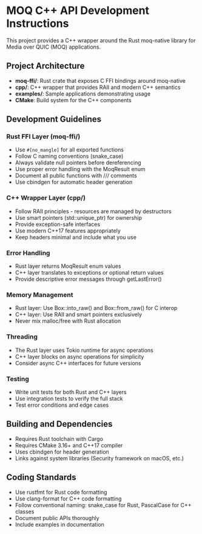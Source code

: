 <!-- Use this file to provide workspace-specific custom instructions to Copilot. For more details, visit https://code.visualstudio.com/docs/copilot/copilot-customization#_use-a-githubcopilotinstructionsmd-file -->

# MOQ C++ API Development Instructions

This project provides a C++ wrapper around the Rust moq-native library for Media over QUIC (MOQ) applications.

## Project Architecture

- **moq-ffi/**: Rust crate that exposes C FFI bindings around moq-native
- **cpp/**: C++ wrapper that provides RAII and modern C++ semantics
- **examples/**: Sample applications demonstrating usage
- **CMake**: Build system for the C++ components

## Development Guidelines

### Rust FFI Layer (moq-ffi/)
- Use `#[no_mangle]` for all exported functions
- Follow C naming conventions (snake_case)
- Always validate null pointers before dereferencing
- Use proper error handling with the MoqResult enum
- Document all public functions with /// comments
- Use cbindgen for automatic header generation

### C++ Wrapper Layer (cpp/)
- Follow RAII principles - resources are managed by destructors
- Use smart pointers (std::unique_ptr) for ownership
- Provide exception-safe interfaces
- Use modern C++17 features appropriately
- Keep headers minimal and include what you use

### Error Handling
- Rust layer returns MoqResult enum values
- C++ layer translates to exceptions or optional return values
- Provide descriptive error messages through getLastError()

### Memory Management
- Rust layer: Use Box::into_raw() and Box::from_raw() for C interop
- C++ layer: Use RAII and smart pointers exclusively
- Never mix malloc/free with Rust allocation

### Threading
- The Rust layer uses Tokio runtime for async operations
- C++ layer blocks on async operations for simplicity
- Consider async C++ interfaces for future versions

### Testing
- Write unit tests for both Rust and C++ layers
- Use integration tests to verify the full stack
- Test error conditions and edge cases

## Building and Dependencies

- Requires Rust toolchain with Cargo
- Requires CMake 3.16+ and C++17 compiler
- Uses cbindgen for header generation
- Links against system libraries (Security framework on macOS, etc.)

## Coding Standards

- Use rustfmt for Rust code formatting
- Use clang-format for C++ code formatting
- Follow conventional naming: snake_case for Rust, PascalCase for C++ classes
- Document public APIs thoroughly
- Include examples in documentation

